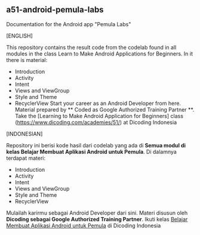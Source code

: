 ## a51-android-pemula-labs

Documentation for the Android app "Pemula Labs"

[ENGLISH]

This repository contains the result code from the codelab found in all modules in the class Learn to Make Android Applications for Beginners. In it there is material:
* Introduction
* Activity
* Intent
* Views and ViewGroup
* Style and Theme
* RecyclerView
Start your career as an Android Developer from here. Material prepared by ** Coded as Google Authorized Training Partner **.
Take the [Learning to Make Android Application for Beginners] class (https://www.dicoding.com/academies/51/) at Dicoding Indonesia


[INDONESIAN]

Repository ini berisi kode hasil dari codelab yang ada di **Semua modul di kelas Belajar Membuat Aplikasi Android untuk Pemula**.
Di dalamnya terdapat materi:
* Introduction
* Activity
* Intent
* Views and ViewGroup
* Style and Theme
* RecyclerView

Mulailah karirmu sebagai Android Developer dari sini. Materi disusun oleh **Dicoding sebagai Google Authorized Training Partner**.
Ikuti kelas [Belajar Membuat Aplikasi Android untuk Pemula](https://www.dicoding.com/academies/51/) di Dicoding Indonesia
